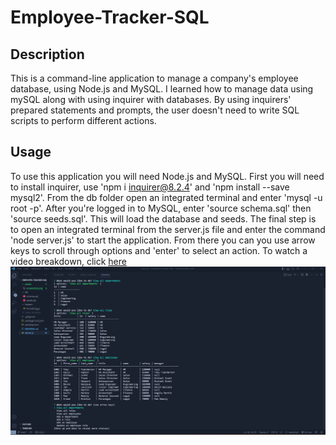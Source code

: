 # Employee-Tracker-SQL

## Description

This is a command-line application to manage a company's employee database, using Node.js and MySQL. I learned how to manage data using mySQL along with using inquirer with databases. By using inquirers' prepared statements and prompts, the user doesn't need to write SQL scripts to perform different actions.

## Usage 
To use this application you will need Node.js and MySQL. First you will need to install inquirer, use 'npm i inquirer@8.2.4' and 'npm install --save mysql2'. From the db folder open an integrated terminal and enter 'mysql -u root -p'. After you're logged in to MySQL, enter 'source schema.sql' then 'source seeds.sql'. This will load the database and seeds. The final step is to open an integrated terminal from the server.js file and enter the command 'node server.js' to start the application. From there you can you use arrow keys to scroll through options and 'enter' to select an action. To watch a video breakdown, click [here](https://drive.google.com/file/d/1tb3ZNmfN0LNmVvHUAU3v8HLZ8Gz1F_pa/view)
![screenshot](assets/screenshot.png)
